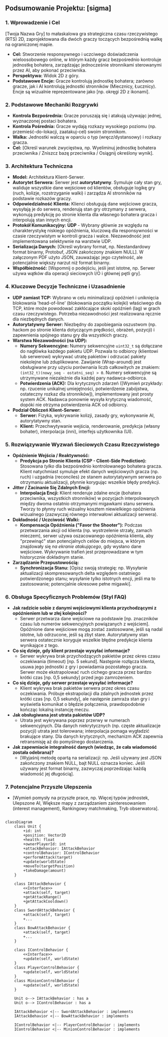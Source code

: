 ## Podsumowanie Projektu: [sigma]

### 1. Wprowadzenie i Cel

[Twoja Nazwa Gry] to małaskalowa gra strategiczna czasu rzeczywistego (RTS) 2D, zaprojektowana dla dwóch graczy toczących bezpośrednią walkę na ograniczonej mapie.

*   **Cel:** Stworzenie responsywnego i uczciwego doświadczenia wieloosobowego online, w którym każdy gracz bezpośrednio kontroluje jednostkę bohatera, zarządzając jednocześnie stronnikami sterowanymi przez AI, aby pokonać przeciwnika.
*   **Perspektywa:** Widok 2D z góry.
*   **Podstawowe Encje:** Gracze kontrolują jednostkę bohatera; zarówno gracze, jak i AI kontrolują jednostki stronników (Miecznicy, Łucznicy). Encje są wizualnie reprezentowane jako [np. okręgi 2D z ikonami].

### 2. Podstawowe Mechaniki Rozgrywki

*   **Kontrola Bezpośrednia:** Gracze poruszają się i atakują używając jednej, wyznaczonej postaci bohatera.
*   **Kontrola Pośrednia:** Gracze wydają rozkazy wysokiego poziomu (np. przemieść-do-lokacji, zaatakuj-cel) swoim stronnikom.
*   **Walka:** Jednostki walczą w oparciu o typ (wręcz/dystansowy) i rozkazy gracza.
*   **Cel:** [Określ warunek zwycięstwa, np. Wyeliminuj jednostkę bohatera przeciwnika / Zniszcz bazę przeciwnika / Osiągnij określony wynik].

### 3. Architektura Techniczna

*   **Model:** Architektura Klient-Serwer.
*   **Autorytet Serwera:** Serwer jest **autorytatywny**. Symuluje cały stan gry, waliduje wszystkie dane wejściowe od klientów, obsługuje logikę gry (ruch, kolizje, rozstrzyganie walki) i zarządza AI stronników na podstawie rozkazów graczy.
*   **Odpowiedzialność Klienta:** Klienci obsługują dane wejściowe gracza, wysyłają je do serwera, renderują stan gry otrzymany z serwera, wykonują predykcję po stronie klienta dla własnego bohatera gracza i interpolują stan innych encji.
*   **Protokół Komunikacyjny:** **UDP** - Wybrany głównie ze względu na charakterystykę niskiego opóźnienia, kluczową dla responsywności w czasie rzeczywistym w kontroli gracza i walce. Niezawodność jest implementowana selektywnie na warstwie UDP.
*   **Serializacja Danych:** [Określ wybrany format, np. Niestandardowy format binarny, Protobuf, JSON zakończony znakiem NULL]. W załączonym PDF użyto JSON, zauważając jego czytelność, ale potencjalnie większy narzut niż format binarny.
*   **Współbieżność:** [Wspomnij o podejściu, jeśli jest istotne, np. Serwer używa wątków dla operacji sieciowych I/O i głównej pętli gry].

### 4. Kluczowe Decyzje Techniczne i Uzasadnienie

*   **UDP zamiast TCP:** Wybrano w celu minimalizacji opóźnień i uniknięcia blokowania 'head-of-line' (blokowania początku kolejki) właściwego dla TCP, które może powodować zakłócające skoki opóźnień (lag) w grach czasu rzeczywistego. Potrzeba niezawodności jest realizowana ręcznie dla niezbędnych danych.
*   **Autorytatywny Serwer:** Niezbędny do zapobiegania oszustwom (np. hackom po stronie klienta dotyczącym prędkości, obrażeń, pozycji) i zapewnienia spójnego stanu gry dla wszystkich graczy.
*   **Warstwa Niezawodności (na UDP):**
    *   **Numery Sekwencyjne:** Numery sekwencyjne `uint32_t` są dołączane do nagłówka każdego pakietu UDP. Pozwala to odbiorcy (klientowi lub serwerowi) wykrywać utratę pakietów i odrzucać pakiety niekolejne lub zduplikowane. Zawijanie (Wrap-around) jest obsługiwane przy użyciu porównania liczb całkowitych ze znakiem: `(int32_t)(nowy_seq - ostatni_seq) > 0`. Numery sekwencyjne są utrzymywane niezależnie dla każdej pary nadawca-odbiorca.
    *   **Potwierdzenia (ACK):** Dla krytycznych zdarzeń ([Wymień przykłady: np. rzucenie unikalnej umiejętności, potwierdzenie zabójstwa, ostateczny rozkaz dla stronników]), implementowany jest prosty system ACK. Nadawca ponownie wysyła krytyczną wiadomość, dopóki nie otrzyma potwierdzenia ACK od odbiorcy.
*   **Podział Obliczeń Klient-Serwer:**
    *   **Serwer:** Fizyka, wykrywanie kolizji, zasady gry, wykonywanie AI, autorytatywny stan.
    *   **Klient:** Przechwytywanie wejścia, renderowanie, predykcja (własny bohater), interpolacja (inni), interfejs użytkownika (UI).

### 5. Rozwiązywanie Wyzwań Sieciowych Czasu Rzeczywistego

*   **Opóźnienie Wejścia / Reaktywność:**
    *   **Predykcja po Stronie Klienta (CSP - Client-Side Prediction):** Stosowana *tylko* dla bezpośrednio kontrolowanego bohatera gracza. Klient natychmiast symuluje efekt danych wejściowych gracza (np. ruch) i uzgadnia (reconciles) ze stanem autorytatywnym serwera po otrzymaniu aktualizacji, płynnie korygując wszelkie błędy predykcji.
*   **Jitter / Zacinanie Się Zdalnych Encji:**
    *   **Interpolacja Encji:** Klient renderuje zdalne encje (bohatera przeciwnika, wszystkich stronników) w pozycjach interpolowanych między dwoma ostatnio otrzymanymi migawkami stanu serwera. Tworzy to płynny ruch wizualny kosztem niewielkiego opóźnienia wizualnego (zazwyczaj równego interwałowi aktualizacji serwera).
*   **Dokładność / Uczciwość Walki:**
    *   **Kompensacja Opóźnienia ("Favor the Shooter"):** Podczas przetwarzania akcji od klienta (np. wystrzelenie strzały, zamach mieczem), serwer używa oszacowanego opóźnienia klienta, aby "przewinąć" stan potencjalnych celów do miejsca, w którym znajdowały się *na ekranie atakującego*, gdy wysłano dane wejściowe. Wykrywanie trafień jest przeprowadzane w tym historycznie dokładnym stanie.
*   **Zarządzanie Przepustowością:**
    *   **Synchronizacja Stanu:** [Opisz swoją strategię: np. Wysyłanie aktualizacji skompresowanych delta względem ostatniego potwierdzonego stanu; wysyłanie tylko istotnych encji, jeśli ma to zastosowanie; potencjalnie okresowe pełne migawki].

### 6. Obsługa Specyficznych Problemów (Styl FAQ)

*   **Jak radzicie sobie z danymi wejściowymi klienta przychodzącymi z opóźnieniem lub w złej kolejności?**
    *   Serwer przetwarza dane wejściowe na podstawie [np. znaczników czasu lub numerów sekwencyjnych powiązanych z wejściem]. Opóźnione dane wejściowe mogą zostać zastosowane, jeśli są nadal istotne, lub odrzucone, jeśli są zbyt stare. Autorytatywny stan serwera ostatecznie koryguje wszelkie błędne predykcje klienta wynikające z tego.
*   **Co się dzieje, gdy klient przestaje wysyłać informacje?**
    *   Serwer wykrywa brak przychodzących pakietów przez okres czasu oczekiwania (timeout) [np. 5 sekund]. Następnie rozłącza klienta, usuwa jego jednostki z gry i powiadamia pozostałego gracza. Serwer może ekstrapolować ruch cichego gracza przez bardzo krótki czas [np. 0,5 sekundy] przed jego zamrożeniem.
*   **Co się dzieje, gdy serwer przestaje wysyłać informacje?**
    *   Klient wykrywa brak pakietów serwera przez okres czasu oczekiwania. Próbuje ekstrapolacji dla zdalnych jednostek przez krótki czas [np. 0,5 sekundy], ale następnie zamraża stan gry i wyświetla komunikat o błędzie połączenia, prawdopodobnie kończąc lokalną instancję meczu.
*   **Jak obsługiwana jest utrata pakietów UDP?**
    *   Utrata jest wykrywana poprzez przerwy w numerach sekwencyjnych. Dla danych niekrytycznych (np. częste aktualizacje pozycji) utrata jest tolerowana; interpolacja pomaga wygładzić brakujące stany. Dla danych krytycznych, mechanizm ACK zapewnia retransmisję aż do pomyślnego dostarczenia.
*   **Jak zapewniacie integralność danych (wiedząc, że cała wiadomość została odebrana)?**
    *   [Wyjaśnij metodę opartą na serializacji: np. Jeśli używany jest JSON zakończony znakiem NULL, bajt NULL oznacza koniec. Jeśli używany jest format binarny, zazwyczaj poprzedzając każdą wiadomość jej długością].

### 7. Potencjalne Przyszłe Ulepszenia

*   [Wymień pomysły na przyszłe prace, np. Więcej typów jednostek, Ulepszone AI, Większe mapy z zarządzaniem zainteresowaniem (interest management), Rankingowy matchmaking, Tryb obserwatora].

```mermaid

classDiagram
    class Unit {
        +id: int
        +position: Vector2D
        +health: float
        +ownerPlayerId: int
        +attackBehavior: IAttackBehavior
        +controlBehavior: IControlBehavior
        +performAttack(target)
        +update(worldState)
        +moveTo(targetPosition)
        +takeDamage(amount)
    }

    class IAttackBehavior {
        <<Interface>>
        +attack(self, target)
        +getAttackRange()
        +getAttackCooldown()
    }
    class SwordAttackBehavior {
        +attack(self, target)
        +...
    }
    class BowAttackBehavior {
        +attack(self, target)
        +...
    }

    class IControlBehavior {
        <<Interface>>
        +update(self, worldState)
    }
    class PlayerControlBehavior {
        +update(self, worldState)
    }
    class MinionControlBehavior {
        +update(self, worldState)
    }

    Unit o--> IAttackBehavior : has a
    Unit o--> IControlBehavior : has a

    IAttackBehavior <|-- SwordAttackBehavior : implements
    IAttackBehavior <|-- BowAttackBehavior : implements

    IControlBehavior <|-- PlayerControlBehavior : implements
    IControlBehavior <|-- MinionControlBehavior : implements
```
